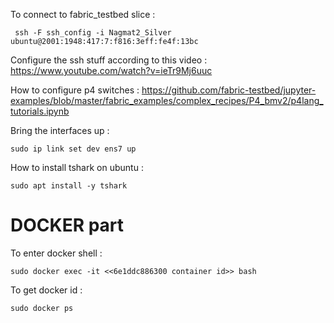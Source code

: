 To connect to fabric_testbed slice : 

```
 ssh -F ssh_config -i Nagmat2_Silver ubuntu@2001:1948:417:7:f816:3eff:fe4f:13bc
```

Configure the ssh stuff according to this video : https://www.youtube.com/watch?v=ieTr9Mj6uuc

How to configure p4 switches : https://github.com/fabric-testbed/jupyter-examples/blob/master/fabric_examples/complex_recipes/P4_bmv2/p4lang_tutorials.ipynb

Bring the interfaces up : 
```
sudo ip link set dev ens7 up
```

How to install tshark on ubuntu : 
```
sudo apt install -y tshark
```

# DOCKER part

To enter docker shell : 
```
sudo docker exec -it <<6e1ddc886300 container id>> bash
```

To get docker id : 
```
sudo docker ps
```

